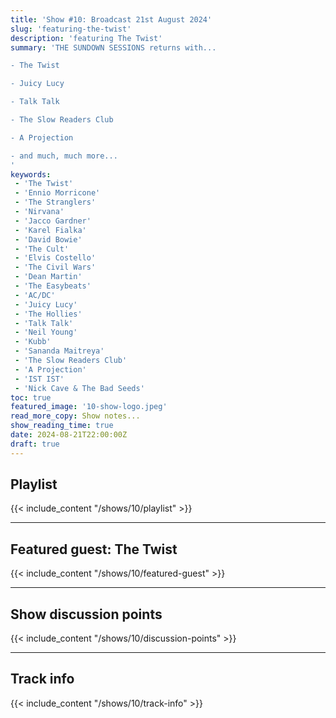 ```yaml
---
title: 'Show #10: Broadcast 21st August 2024'
slug: 'featuring-the-twist'
description: 'featuring The Twist'
summary: 'THE SUNDOWN SESSIONS returns with...

- The Twist

- Juicy Lucy

- Talk Talk

- The Slow Readers Club

- A Projection

- and much, much more...
'
keywords:
 - 'The Twist'
 - 'Ennio Morricone'
 - 'The Stranglers'
 - 'Nirvana'
 - 'Jacco Gardner'
 - 'Karel Fialka'
 - 'David Bowie'
 - 'The Cult'
 - 'Elvis Costello'
 - 'The Civil Wars'
 - 'Dean Martin'
 - 'The Easybeats'
 - 'AC/DC'
 - 'Juicy Lucy'
 - 'The Hollies'
 - 'Talk Talk'
 - 'Neil Young'
 - 'Kubb'
 - 'Sananda Maitreya'
 - 'The Slow Readers Club'
 - 'A Projection'
 - 'IST IST'
 - 'Nick Cave & The Bad Seeds'
toc: true
featured_image: '10-show-logo.jpeg'
read_more_copy: Show notes...
show_reading_time: true
date: 2024-08-21T22:00:00Z
draft: true
---
```


## Playlist
{{< include_content "/shows/10/playlist" >}}

---

## Featured guest: The Twist
{{< include_content "/shows/10/featured-guest" >}}

---

## Show discussion points
{{< include_content "/shows/10/discussion-points" >}}

---

## Track info
{{< include_content "/shows/10/track-info" >}}
